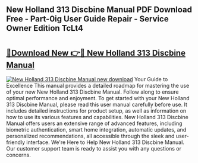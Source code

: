 ## New Holland 313 Discbine Manual PDF Download Free - Part-0ig User Guide Repair - Service Owner Edition TcLt4

# <h2><a href="http://bc91313.oget.top/?id=New+Holland+313+Discbine+Manual">🔗Download New 👉🔴 New Holland 313 Discbine Manual</a></h2>

[![New Holland 313 Discbine Manual new download](https://i.imgur.com/5g1atiW.png)](http://bc91313.oget.top/?id=New+Holland+313+Discbine+Manual)
Your Guide to Excellence This manual provides a detailed roadmap for mastering the use of your new New Holland 313 Discbine Manual. Follow along to ensure optimal performance and enjoyment. To get started with your New Holland 313 Discbine Manual, please read this user manual carefully before use. It includes detailed instructions for product setup, as well as information on how to use its various features and capabilities. New Holland 313 Discbine Manual offers users an extensive range of advanced features, including biometric authentication, smart home integration, automatic updates, and personalized recommendations, all accessible through the sleek and user-friendly interface. We're Here to Help New Holland 313 Discbine Manual. Our customer support team is ready to assist you with any questions or concerns.
